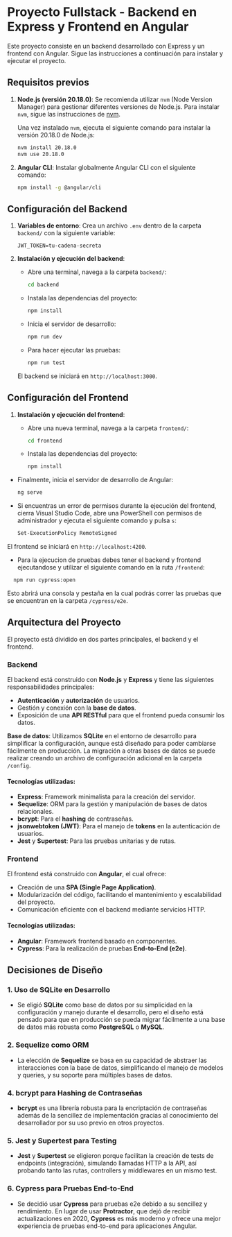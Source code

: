 
# Proyecto Fullstack - Backend en Express y Frontend en Angular

Este proyecto consiste en un backend desarrollado con Express y un frontend con Angular. Sigue las instrucciones a continuación para instalar y ejecutar el proyecto.

## Requisitos previos

1. **Node.js (versión 20.18.0)**: Se recomienda utilizar `nvm` (Node Version Manager) para gestionar diferentes versiones de Node.js. Para instalar `nvm`, sigue las instrucciones de [nvm](https://github.com/coreybutler/nvm-windows).

   Una vez instalado `nvm`, ejecuta el siguiente comando para instalar la versión 20.18.0 de Node.js:

   ```bash
   nvm install 20.18.0
   nvm use 20.18.0
   ```

2. **Angular CLI**: Instalar globalmente Angular CLI con el siguiente comando:

   ```bash
   npm install -g @angular/cli
   ```

## Configuración del Backend

1. **Variables de entorno**: Crea un archivo `.env` dentro de la carpeta `backend/` con la siguiente variable:

   ```
   JWT_TOKEN=tu-cadena-secreta
   ```

2. **Instalación y ejecución del backend**:

   - Abre una terminal, navega a la carpeta `backend/`:

     ```bash
     cd backend
     ```

   - Instala las dependencias del proyecto:

     ```bash
     npm install
     ```

   - Inicia el servidor de desarrollo:

     ```bash
     npm run dev
     ```

   - Para hacer ejecutar las pruebas:

     ```bash
     npm run test
     ```
    
   El backend se iniciará en `http://localhost:3000`.

## Configuración del Frontend

1. **Instalación y ejecución del frontend**:

   - Abre una nueva terminal, navega a la carpeta `frontend/`:

     ```bash
     cd frontend
     ```

   - Instala las dependencias del proyecto:

     ```bash
     npm install
     ```
  - Finalmente, inicia el servidor de desarrollo de Angular:

     ```bash
     ng serve
     ```

   - Si encuentras un error de permisos durante la ejecución del frontend, cierra Visual Studio Code, abre una PowerShell con permisos de administrador y ejecuta el siguiente comando y pulsa `s`:

     ```bash
     Set-ExecutionPolicy RemoteSigned
     ```
    
   El frontend se iniciará en `http://localhost:4200`.

   - Para la ejecucion de pruebas debes tener el backend y frontend ejecutandose y utilizar el siguiente comando en la ruta `/frontend`:

   ```bash
     npm run cypress:open
   ```

   Esto abrirá una consola y pestaña en la cual podrás correr las pruebas que se encuentran en la carpeta `/cypress/e2e`.

## Arquitectura del Proyecto

El proyecto está dividido en dos partes principales, el backend y el frontend.

### Backend

 El backend está construido con **Node.js** y **Express** y tiene las siguientes responsabilidades principales:

  - **Autenticación** y **autorización** de usuarios.
  - Gestión y conexión con la **base de datos**.
  - Exposición de una **API RESTful** para que el frontend pueda consumir los datos.

  **Base de datos**: Utilizamos **SQLite** en el entorno de desarrollo para simplificar la configuración, aunque está diseñado para poder cambiarse fácilmente en producción. La migración a otras bases de datos se puede realizar creando un archivo de configuración adicional en la carpeta `/config`.

#### Tecnologías utilizadas:
- **Express**: Framework minimalista para la creación del servidor.
- **Sequelize**: ORM para la gestión y manipulación de bases de datos relacionales.
- **bcrypt**: Para el **hashing** de contraseñas.
- **jsonwebtoken (JWT)**: Para el manejo de **tokens** en la autenticación de usuarios.
- **Jest** y **Supertest**: Para las pruebas unitarias y de rutas.

### Frontend

 El frontend está construido con **Angular**, el cual ofrece:

- Creación de una **SPA (Single Page Application)**.
- Modularización del código, facilitando el mantenimiento y escalabilidad del proyecto.
- Comunicación eficiente con el backend mediante servicios HTTP.

#### Tecnologías utilizadas:
- **Angular**: Framework frontend basado en componentes.
- **Cypress**: Para la realización de pruebas **End-to-End (e2e)**.

## Decisiones de Diseño

### 1. **Uso de SQLite en Desarrollo**
   - Se eligió **SQLite** como base de datos por su simplicidad en la configuración y manejo durante el desarrollo, pero el diseño está pensado para que en producción se pueda migrar fácilmente a una base de datos más robusta como **PostgreSQL** o **MySQL**.
  
### 2. **Sequelize como ORM**
   - La elección de **Sequelize** se basa en su capacidad de abstraer las interacciones con la base de datos, simplificando el manejo de modelos y queries, y su soporte para múltiples bases de datos.

### 4. **bcrypt para Hashing de Contraseñas**
   - **bcrypt** es una librería robusta para la encriptación de contraseñas además de la sencillez de implementación gracias al conocimiento del desarrollador por su uso previo en otros proyectos.

### 5. **Jest y Supertest para Testing**
   - **Jest** y **Supertest** se eligieron porque facilitan la creación de tests de endpoints (integración), simulando llamadas HTTP a la API, así probando tanto las rutas, controllers y middlewares en un mismo test.
   
### 6. **Cypress para Pruebas End-to-End**
   - Se decidió usar **Cypress** para pruebas e2e debido a su sencillez y rendimiento. En lugar de usar **Protractor**, que dejó de recibir actualizaciones en 2020, **Cypress** es más moderno y ofrece una mejor experiencia de pruebas end-to-end para aplicaciones Angular.
